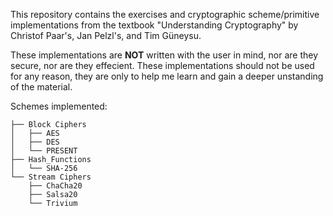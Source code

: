 This repository contains the exercises and cryptographic scheme/primitive implementations from the textbook "Understanding Cryptography" by Christof Paar's, Jan Pelzl's, and Tim Güneysu.

These implementations are **NOT** written with the user in mind, nor are they secure, nor are they effecient. These implementations should not be used for any reason, they are only to help me learn and gain a deeper unstanding of the material. 

Schemes implemented:
```
├── Block Ciphers
│   ├── AES
│   ├── DES
│   └── PRESENT
├── Hash_Functions
│   └── SHA-256
└── Stream Ciphers
    ├── ChaCha20
    ├── Salsa20
    └── Trivium
```